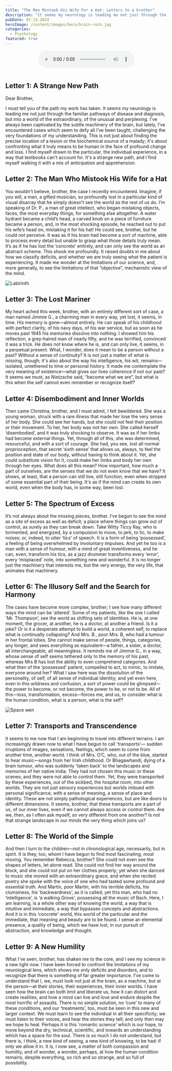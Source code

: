 ```yaml
---
title: "The Man Mistook His Wife For a Hat: Letters to a brother"
description: "It seems my neurology is leading me not just through the familiar pathways of disease and diagnosis, but into a world of the extraordinary, of the unusual and perplexing."
pubDate: 02-13-2024
heroImage: /content/images/hero/brain-rock.jpg
categories:
  - Psychology
featured: true
---
```


<div style="text-align: center;padding-bottom: 14px;">
<audio controls>
   <source src="/content/audio/podcasts/man-who-mistook-wife-hat.mp3" type="audio/mp3">
   Your browser does not support the audio element.
</audio>
</div>

## Letter 1: A Strange New Path

Dear Brother,

I must tell you of the path my work has taken. It seems my neurology is leading me not just through the familiar pathways of disease and diagnosis, but into a world of the extraordinary, of the unusual and perplexing. I've always been captivated by the subtle machinery of the brain, but lately, I’ve encountered cases which seem to defy all I’ve been taught, challenging the very foundations of my understanding. This is not just about finding the precise location of a lesion or the biochemical source of a malady; it's about confronting what it truly means to be human in the face of profound change and loss. I find myself drawn to the particular, the individual experience, in a way that textbooks can't account for. It's a strange new path, and I find myself walking it with a mix of anticipation and apprehension.

## Letter 2: The Man Who Mistook His Wife for a Hat

You wouldn't believe, brother, the case I recently encountered. Imagine, if you will, a man, a gifted musician, so profoundly lost in a particular kind of visual disarray that he simply doesn’t see the world as the rest of us do. I’m speaking of Dr. P., a man of great intellect, who began mistaking objects, faces, the most everyday things, for something else altogether. A water hydrant became a child’s head, a carved knob on a piece of furniture became a person, and, in the most shocking episode, he reached out to put his wife’s head on, mistaking it for his hat! He could see, brother, but he could not perceive. It was as if his brain had become a sort of machine, able to process every detail but unable to grasp what those details truly mean. It’s as if he has lost the ‘concrete’ entirely, and can only see the world as an abstract scheme. This shook me profoundly. It raised doubts in me about how we classify deficits, and whether we are truly seeing what the patient is experiencing. It made me wonder at the limitations of our science, and, more generally, to see the limitations of that “objective”, mechanistic view of the mind.

![Labirinth](/content/images/assets/labirinth.jpg)

## Letter 3: The Lost Mariner

My heart ached this week, brother, with an entirely different sort of case, a man named Jimmie G., a charming man in every way, yet lost, it seems, in time. His memory is gone—almost entirely. He can speak of his childhood with perfect clarity, of his navy days, of his war service, but as soon as he moves past 1945 his memories dissolve into nothing. I showed him his reflection, a grey-haired man of nearly fifty, and he was terrified, convinced it was a trick. He does not know where he is, and can only live, it seems, in a perpetual present. What, I wonder, does it mean to be a person without a past? Without a sense of continuity? It is not just a matter of what is missing, though; it's also about the way his intelligence, his wit, remains— isolated, untethered to time or personal history. It made me contemplate the very meaning of existence—what gives our lives coherence if not our past? It seems we must, as Nietzsche said, “become what we are”, but what is this when the self cannot even remember or recognize itself?

## Letter 4: Disembodiment and Inner Worlds

Then came Christina, brother, and I must admit, I felt bewildered. She was a young woman, struck with a rare illness that made her lose the very sense of her body. She could see her hands, but she could not feel their position or their movement. To her, her body was not her own. She called herself ‘disembodied’, and it was truly shocking to observe. It was as if her limbs had become external things. Yet, through all of this, she was determined, resourceful, and with a sort of courage. She had, you see, lost all normal proprioception, that secret ‘sixth sense’ that allows us, always, to feel the position and state of our body, without having to think about it. Yet, she could substitute vision for it, could make her limbs and body her own through her eyes. What does all this mean? How important, how much a part of ourselves, are the senses that we do not even know that we have? It shows, at least, that a person can still live, still function, even when stripped of some essential part of their being. It's as if the mind can create its own world, even when the body has, in some way, been lost.

## Letter 5: The Spectrum of Excess

It’s not always about the missing pieces, brother. I’ve begun to see the mind as a site of excess as well as deficit; a place where things can grow out of control, as surely as they can break down. Take Witty Ticcy Ray, who is tormented, and energized, by a compulsion to move, to jerk, to tic, to make noises; or, indeed, to utter ‘tics’ of speech. It is a form of being ‘possessed’, a feeling of being overwhelmed by involuntary impulses. And yet he too is a man with a sense of humour, with a mind of great inventiveness, and he can, even, transform his tics, as a jazz drummer transforms every ‘error’, every ‘misplaced’ note, into something new and wonderful. It is no longer just the machinery that interests me, but the very energy, the very life, that animates that machinery.

## Letter 6: The Illusory Self and the Search for Harmony

The cases have become more complex, brother; I see how many different ways the mind can be ‘altered’. Some of my patients, like the one I called 'Mr. Thompson’, see the world as shifting sets of identities. He is, at one moment, the grocer, at another, he is a doctor, at another a friend. Is it a joke? Or is it a desperate attempt to build a world, a coherent self, to replace what is continually collapsing? And Mrs. B., poor Mrs. B, who had a tumour in her frontal lobes. She cannot make sense of people, things, categories, any longer, and sees everything as equivalent—a father, a sister, a doctor, all interchangeable, all meaningless. It reminds me of Jimmie G., in a way, whose sense of self seems tethered only to the memory of his past, whereas Mrs B has lost the ability to even comprehend categories. And what then of the ‘possessed’ patient, compelled to act, to mimic, to imitate, everyone around her? What I saw here was the dissolution of the personality, of self, of all sense of individual identity; and yet even here, even in this wildness and confusion, a sort of power could be glimpsed—the power to become, or not become, the power to be, or not to be. All of this—loss, transformation, excess—forces me, and us, to consider what is the human condition, what is a person, what is the self?

![Space wen](/content/images/assets/space-web.jpg)

## Letter 7: Transports and Transcendence

It seems to me now that I am beginning to travel into different terrains. I am increasingly drawn now to what I have begun to call 'transports’— sudden irruptions of images, sensations, feelings, which seem to come from another time, another world. I think of Mrs. O’C, who, out of the blue, started to hear music—songs from her Irish childhood. Or Bhagawhandi, dying of a brain tumour, who was suddenly 'taken back' to the landscapes and memories of her native India. They had not chosen this music or these scenes; and they were not able to control them. Yet, they were transported by these experiences, out of the sickbed, the hospital room, into other worlds. They are not just sensory experiences but worlds imbued with personal significance, with a sense of meaning, a sense of place and identity. These are not simply pathological experiences, but are like doors to different dimensions. It seems, brother, that these transports are a part of us, of our inner lives, even if we cannot always access or control them. Are we, then, as I often ask myself, so very different from one another? Is not that strange landscape in our minds the very thing which joins us?

## Letter 8: The World of the Simple

And then I turn to the children—not in chronological age, necessarily, but in spirit. It is they, too, whom I have begun to find most fascinating, most moving. You remember Rebecca, brother? She could not even see the shapes of letters, let alone read. She could not find her way around the block, and she could not put on her clothes properly; yet when she danced to music she moved with an extraordinary grace, and when she recited poetry she spoke with the voice of one who had tasted some profound and essential truth. And Martin, poor Martin, with his terrible deficits, his clumsiness, his ‘backwardness’, as it is called; yet this man, who had no ‘intelligence’, is ‘a walking Grove', possessing all the music of Bach. Here, I am learning, is a whole other way of knowing the world, a way that is intuitive and immediate, a way that bypasses concepts and abstractions. And it is in this ‘concrete' world, this world of the particular and the immediate, that meaning and beauty are to be found. I sense an elemental presence, a quality of being, which we have lost, in our pursuit of abstraction, and knowledge and thought.

## Letter 9: A New Humility

What I’ve seen, brother, has shaken me to the core, and I see my science in a new light now. I have been forced to confront the limitations of my neurological lens, which shows me only deficits and disorders, and to recognize that there is something of far greater importance. I’ve come to understand that I, we, must look not just at the brain, as a machine, but at the person—at their stories, their experiences, their inner worlds. I have seen how the brain can both limit and liberate us, how it can distort and create realities, and how a mind can live and love and endure despite the most horrific of assaults. There is no simple solution, no ‘cure’ to many of these conditions, and our ‘treatments’, too, must be seen in this new and larger context. We must learn to see the individual in all their specificity; we must listen to their voices, and hear the stories they tell; and only then may we hope to heal. Perhaps it is this 'romantic science' which is our hope, to move beyond the dry, technical, scientific, and towards an understanding which has a space for the soul. There is so much I do not understand, but there is, I think, a new kind of seeing, a new kind of knowing, to be had: if only we allow it in. It is, I now see, a matter of both compassion and humility, and of wonder, a wonder, perhaps, at how the human condition remains, despite everything, so rich and so strange, and so full of possibility.
